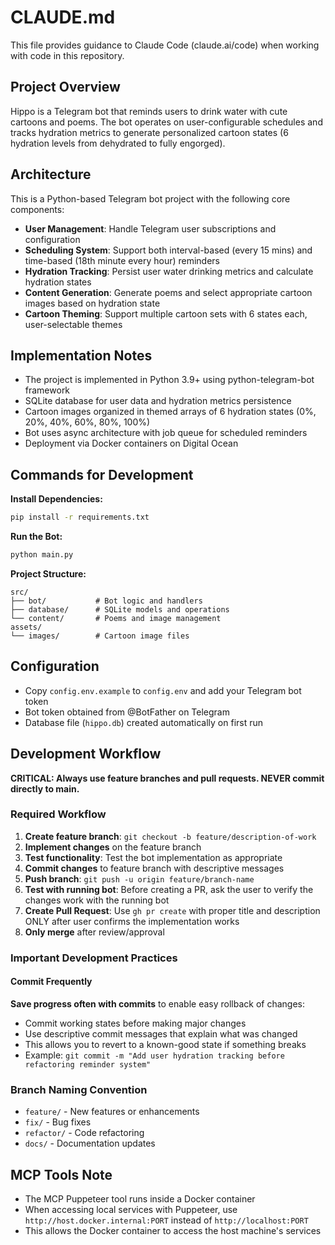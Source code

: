 # CLAUDE.md

This file provides guidance to Claude Code (claude.ai/code) when working with code in this repository.

## Project Overview

Hippo is a Telegram bot that reminds users to drink water with cute cartoons and poems. The bot operates on user-configurable schedules and tracks hydration metrics to generate personalized cartoon states (6 hydration levels from dehydrated to fully engorged).

## Architecture

This is a Python-based Telegram bot project with the following core components:

- **User Management**: Handle Telegram user subscriptions and configuration
- **Scheduling System**: Support both interval-based (every 15 mins) and time-based (18th minute every hour) reminders
- **Hydration Tracking**: Persist user water drinking metrics and calculate hydration states
- **Content Generation**: Generate poems and select appropriate cartoon images based on hydration state
- **Cartoon Theming**: Support multiple cartoon sets with 6 states each, user-selectable themes

## Implementation Notes

- The project is implemented in Python 3.9+ using python-telegram-bot framework
- SQLite database for user data and hydration metrics persistence
- Cartoon images organized in themed arrays of 6 hydration states (0%, 20%, 40%, 60%, 80%, 100%)
- Bot uses async architecture with job queue for scheduled reminders
- Deployment via Docker containers on Digital Ocean

## Commands for Development

**Install Dependencies:**
```bash
pip install -r requirements.txt
```

**Run the Bot:**
```bash
python main.py
```

**Project Structure:**
```
src/
├── bot/           # Bot logic and handlers
├── database/      # SQLite models and operations  
└── content/       # Poems and image management
assets/
└── images/        # Cartoon image files
```

## Configuration

- Copy `config.env.example` to `config.env` and add your Telegram bot token
- Bot token obtained from @BotFather on Telegram
- Database file (`hippo.db`) created automatically on first run

## Development Workflow

**CRITICAL: Always use feature branches and pull requests. NEVER commit directly to main.**

### Required Workflow
1. **Create feature branch**: `git checkout -b feature/description-of-work`
2. **Implement changes** on the feature branch
3. **Test functionality**: Test the bot implementation as appropriate
4. **Commit changes** to feature branch with descriptive messages
5. **Push branch**: `git push -u origin feature/branch-name`
6. **Test with running bot**: Before creating a PR, ask the user to verify the changes work with the running bot
7. **Create Pull Request**: Use `gh pr create` with proper title and description ONLY after user confirms the implementation works
8. **Only merge** after review/approval

### Important Development Practices

#### Commit Frequently
**Save progress often with commits** to enable easy rollback of changes:
- Commit working states before making major changes
- Use descriptive commit messages that explain what was changed
- This allows you to revert to a known-good state if something breaks
- Example: `git commit -m "Add user hydration tracking before refactoring reminder system"`

### Branch Naming Convention
- `feature/` - New features or enhancements
- `fix/` - Bug fixes
- `refactor/` - Code refactoring
- `docs/` - Documentation updates

## MCP Tools Note

- The MCP Puppeteer tool runs inside a Docker container
- When accessing local services with Puppeteer, use `http://host.docker.internal:PORT` instead of `http://localhost:PORT`
- This allows the Docker container to access the host machine's services